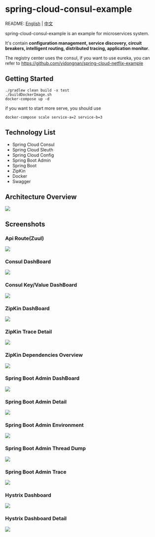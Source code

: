 # spring-cloud-consul-example
README: [English](https://github.com/yidongnan/spring-cloud-consul-example/blob/master/README.md) | [中文](https://github.com/yidongnan/spring-cloud-consul-example/blob/master/README-zh.md)

spring-cloud-consul-example is an example for microservices system.

It's contain 
**configuration management, service discovery, circuit breakers, intelligent routing, distributed tracing, application monitor**.

The registry center uses the consul, if you want to use eureka, you can refer to
https://github.com/yidongnan/spring-cloud-netflix-example

## Getting Started
```shell
./gradlew clean build -x test
./buildDockerImage.sh
docker-compose up -d
```
if you want to start more serve, you should use 
```shell
docker-compose scale service-a=2 service-b=3  
```

## Technology List
* Spring Cloud Consul
* Spring Cloud Sleuth
* Spring Cloud Config
* Spring Boot Admin
* Spring Boot
* ZipKin
* Docker
* Swagger

## Architecture Overview
[](url "title")
<img src="https://raw.githubusercontent.com/yidongnan/spring-cloud-consul-example/master/screenshots/Architecture.png">

## Screenshots
### Api Route(Zuul)
[](url "title")
<img src="https://raw.githubusercontent.com/yidongnan/spring-cloud-consul-example/master/screenshots/Selection_001.png">

### Consul DashBoard
[](url "title")
<img src="https://raw.githubusercontent.com/yidongnan/spring-cloud-consul-example/master/screenshots/Selection_002.png">

### Consul Key/Value DashBoard
[](url "title")
<img src="https://raw.githubusercontent.com/yidongnan/spring-cloud-consul-example/master/screenshots/Selection_003.png">

### ZipKin DashBoard
[](url "title")
<img src="https://raw.githubusercontent.com/yidongnan/spring-cloud-consul-example/master/screenshots/Selection_004.png">

### ZipKin Trace Detail
[](url "title")
<img src="https://raw.githubusercontent.com/yidongnan/spring-cloud-consul-example/master/screenshots/Selection_005.png">

### ZipKin Dependencies Overview
[](url "title")
<img src="https://raw.githubusercontent.com/yidongnan/spring-cloud-consul-example/master/screenshots/Selection_006.png">

### Spring Boot Admin DashBoard
[](url "title")
<img src="https://raw.githubusercontent.com/yidongnan/spring-cloud-consul-example/master/screenshots/Selection_007.png">

### Spring Boot Admin Detail
[](url "title")
<img src="https://raw.githubusercontent.com/yidongnan/spring-cloud-consul-example/master/screenshots/Selection_008.png">

### Spring Boot Admin Environment
[](url "title")
<img src="https://raw.githubusercontent.com/yidongnan/spring-cloud-consul-example/master/screenshots/Selection_009.png">

### Spring Boot Admin Thread Dump
[](url "title")
<img src="https://raw.githubusercontent.com/yidongnan/spring-cloud-consul-example/master/screenshots/Selection_010.png">

### Spring Boot Admin Trace
[](url "title")
<img src="https://raw.githubusercontent.com/yidongnan/spring-cloud-consul-example/master/screenshots/Selection_011.png">

### Hystrix Dashboard
[](url "title")
<img src="https://raw.githubusercontent.com/yidongnan/spring-cloud-consul-example/master/screenshots/Selection_012.png">

### Hystrix Dashboard Detail
[](url "title")
<img src="https://raw.githubusercontent.com/yidongnan/spring-cloud-consul-example/master/screenshots/Selection_013.png">
